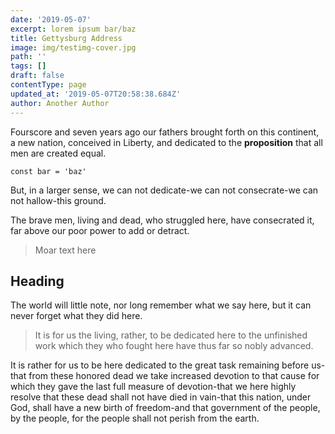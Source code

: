 ```yaml
---
date: '2019-05-07'
excerpt: lorem ipsum bar/baz
title: Gettysburg Address
image: img/testimg-cover.jpg
path: ''
tags: []
draft: false
contentType: page
updated_at: '2019-05-07T20:58:38.684Z'
author: Another Author
---
```

Fourscore and seven years ago our fathers brought forth on this continent, a new nation, conceived in Liberty, and dedicated to the **proposition** that all men are created equal.

```
const bar = 'baz'
```

But, in a larger sense, we can not dedicate\-we can not consecrate\-we can not hallow\-this ground. 

The brave men, living and dead, who struggled here, have consecrated it, far above our poor power to add or detract. 

> Moar text here

## Heading

The world will little note, nor long remember what we say here, but it can never forget what they did here. 

> It is for us the living, rather, to be dedicated here to the unfinished work which they who fought here have thus far so nobly advanced.  

It is rather for us to be here dedicated to the great task remaining before us\-that from these honored dead we take increased devotion to that cause for which they gave the last full measure of devotion\-that we here highly resolve that these dead shall not have died in vain\-that this nation, under God, shall have a new birth of freedom\-and that government of the people, by the people, for the people shall not perish from the earth.
